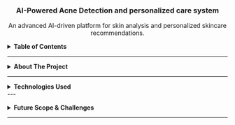 <a id="readme-top"></a>

<!-- PROJECT LOGO -->
<div align="center">
  <h3 align="center"> AI-Powered Acne Detection and personalized care system </h3>
  <p align="center">
   An advanced AI-driven platform for skin analysis and personalized skincare recommendations.
  </p>
</div>

<details>
  <summary><strong>Table of Contents</strong></summary>
  <br>
  <ol>
    <li><a href="#about-the-project">About The Project</a></li>
    <li><a href="#technologies-used">Technologies Used</a></li>
    <li><a href="#future-scope-and-challenges-faced">Future Scope & Challenges</a></li>
  </ol>
</details>

---

<a id="about-the-project"></a>
<details>
  <summary><strong>About The Project</strong></summary>
  <br>
  <p>
    <strong>SkinSight</strong> is an AI-powered dermatological platform designed to analyze facial images for acne detection and personalized skincare recommendations. By leveraging deep learning models like YOLO, OpenCV, and TensorFlow, the platform provides accurate real-time analysis of skin health.
  </p>
 <p> Built with Flask (Python) for the backend, React.js for the frontend, and SQLite3 for secure data storage, SkinSight is optimized for both scalability and user engagement. It empowers individuals with actionable insights and professional support, making advanced dermatological care more accessible than ever. </p>

</details>

---
<a id="technologies-used"></a>
<details>
  <summary><strong>Technologies Used</strong></summary>
  <br>
  <ul>
    <li>Frontend: React.js, Tailwind CSS</li>
    <li>Backend: Flask (Python)</li>
    <li>Database: SQLite3</li>
    <li>AI Models: YOLO, OpenCV, TensorFlow</li>
    <li>Deployment: Render</li>
  </ul>
</details>
---

<a id="future-scope-and-challenges-faced"></a>
<details>
  <summary><strong>Future Scope & Challenges</strong></summary>
  <br>
  <strong>Future Scope</strong>
  <br>
  <ul>
    <li>Expanding detection to additional dermatological conditions.</li>
    <li>Enhancing AI models for better accuracy and real-time processing.</li>
  </ul>
  
  <strong>Challenges Faced:</strong>
  <br>
  <ul>
    <li>Data diversity for unbiased AI predictions.</li>
    <li>Simplifying UI for broader accessibility.</li>
  </ul>
</details>

---



